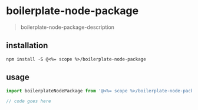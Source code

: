 # boilerplate-node-package
> boilerplate-node-package-description

## installation
```shell
npm install -S @<%= scope %>/boilerplate-node-package
```

## usage
```js
import boilerplateNodePackage from '@<%= scope %>/boilerplate-node-package';

// code goes here
```
